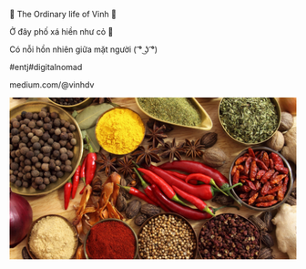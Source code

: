 🍃 The Ordinary life of Vinh 🍁

Ở đây phố xá hiền như cỏ 🌿

Có nỗi hồn nhiên giữa mặt người ( ͡° ͜ʖ ͡°)

#entj#digitalnomad

medium.com/@vinhdv

![](image/4.jpg)
